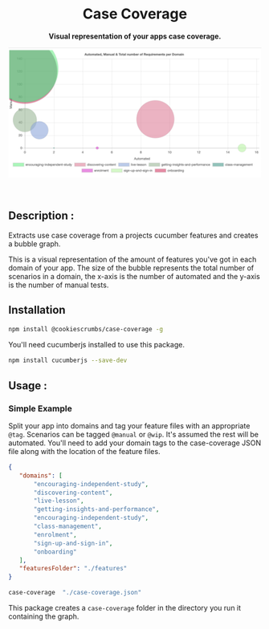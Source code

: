 <h1 align="center">Case Coverage</h1>
<p align="center">
  <b>Visual representation of your apps case coverage.</b>
</p>

<p align="center">
  <img src="/case-coverage-graph.png">
</p>

<br>

## Description :
Extracts use case coverage from a projects cucumber features and creates a bubble graph.

This is a visual representation of the amount of features you've got in each domain of your app.
The size of the bubble represents the total number of scenarios in a domain, the x-axis is the number of automated and the y-axis is the number of manual tests.

## Installation

```bash
npm install @cookiescrumbs/case-coverage -g
```

You'll need cucumberjs installed to use this package.

```bash
npm install cucumberjs --save-dev
```

## Usage :

### Simple Example

Split your app into domains and tag your feature files with an appropriate `@tag`.
Scenarios can be tagged `@manual` or `@wip`. It's assumed the rest will be automated.
You'll need to add your domain tags to the case-coverage JSON file along with the location of the feature files.

````json
{
   "domains": [
       "encouraging-independent-study",
       "discovering-content",
       "live-lesson",
       "getting-insights-and-performance",
       "encouraging-independent-study",
       "class-management",
       "enrolment",
       "sign-up-and-sign-in",
       "onboarding"
   ],
   "featuresFolder": "./features"
}
````

````bash
case-coverage  "./case-coverage.json"
````

This package creates a `case-coverage` folder in the directory you run it containing the graph.

